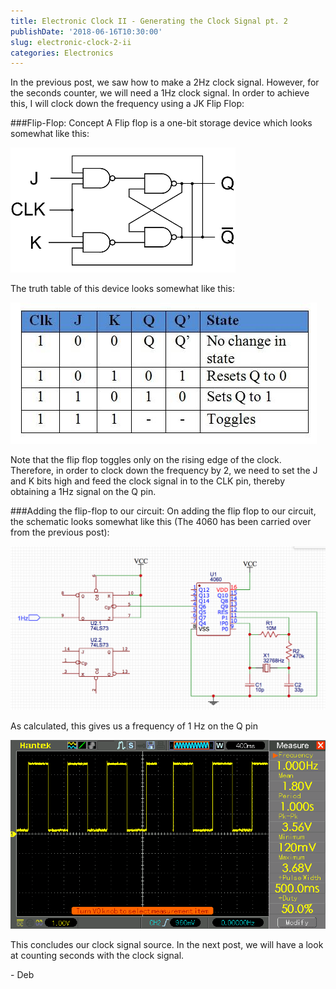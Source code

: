 ```yaml
---
title: Electronic Clock II - Generating the Clock Signal pt. 2
publishDate: '2018-06-16T10:30:00'
slug: electronic-clock-2-ii
categories: Electronics
---
```


In the previous post, we saw how to make a 2Hz clock signal. However, for the seconds counter, we will need a 1Hz clock signal. In order to achieve this, I will clock down the frequency using a JK Flip Flop:

###Flip-Flop: Concept
A Flip flop is a one-bit storage device which looks somewhat like this:

![flip flop](/articles/2018/res/flip_flop.png)

The truth table of this device looks somewhat like this:

![truth table](/articles/2018/res/jk-flip-flop-truth-table.jpg)

Note that the flip flop toggles only on the rising edge of the clock. Therefore, in order to clock down the frequency by 2, we need to set the J and K bits high and feed the clock signal in to the CLK pin, thereby obtaining a 1Hz signal on the Q pin. 

###Adding the flip-flop to our circuit:
On adding the flip flop to our circuit, the schematic looks somewhat like this (The 4060 has been carried over from the previous post):

![1hz schematic](/articles/2018/res/1hz_schematic.png)

As calculated, this gives us a frequency of 1 Hz on the Q pin

![oscilloscope output](/articles/2018/res/pic.png)

This concludes our clock signal source. In the next post, we will have a look at counting seconds with the clock signal. 

\- Deb
